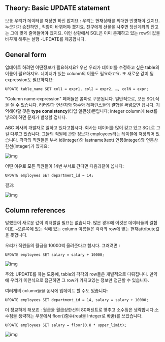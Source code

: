 ## Theory: Basic UPDATE statement

보통 우리가 데이터를 저장만 하진 않지요 : 우리는 현재상태를 최대한 반영해야 겠지요. 누군가가 승진하면 , 직함이 바뀌어야 겠지요. 친구에게 선물을 사주면 당신계좌의 잔고는 그에 맞게 줄어들어야 겠지요. 이런 상황에서 SQL은 이미 존재하고 있는 row의 값을 바꾸게 해주는 실행 -UPDATE를 제공합니다.

## **General form**

업데이트 하려면 어떤정보가 필요하지요? 우선 우리가 데이터를 수정하고 싶은 table의 이름이 필요하지요. 데이터가 있는 column의 이름도 필요하고요. 또 새로운 값이 될 expression도 필요하지요:



```
UPDATE table_name SET col1 = expr1, col2 = expr2, …, colN = expr;
```

"Column name-expression" 페어들은 콤마로 구분됩니다. 일반적으로, 모든 SQL식을 쓸 수 있습니다. 리터럴과 연산자와 함수와 레퍼런스들의 결합을 써넣으면 됩니다. 기억해야할 것은 **type consistency**(타입 일관성)뿐입니다; integer column에 text를 넣으려 하면 문제가 발생할 겁니다.

ABC 회사의 개발자로 일하고 있다고합시다. 회사는 데이터를 많이 갖고 있고 SQL로 그걸 다루고 있습니다. 그들의 직원에 관한 정보가 employees라는 테이블에 저장되어 있습니다. 각각의 직원들은 부서 id(integer)와 lastname(text) 연봉(integer)와 연봉상한선(integer)가 있지요:

![img](https://ucarecdn.com/7c9f3449-f324-4ced-919c-99e22be07283/)

어떤 이유로 모든 직원들이 14번 부서로 간다면 다음과같이 씁니다:

```
UPDATE employees SET department_id = 14;
```

결과:

![img](https://ucarecdn.com/945eae79-278c-41dd-b98a-f45e8315a867/)

## **Column references**

말했듯이 새로운 값이 리터럴일 필요는 없습니다. 많은 경우에 이것은 데이터들의 결합이죠. `=`오른쪽에 있는 식에 있는 column 이름들은 각각의 row에 맞는 현재attribute값을 뜻합니다.

우리가 직원들의 월급을 10000씩 올려준다고 합시다. 그러려면 :

```
UPDATE employees SET salary = salary + 10000;
```

![img](https://ucarecdn.com/2df7d313-ca87-42c9-90a5-275364a5fe82/)

주의: UPDATE를 하는 도중에, table의 각각의 row들은 개별적으로 다뤄집니다. 만약에 우리가 이런식으로 접근하면 그 row가 가지고있는 정보만 접근할 수 있습니다.

여러개의 column들을 동시에 업데이트 할 수도 있습니다:

```
UPDATE employees SET department_id = 14, salary = salary + 10000;
```

더 정교하게 해보죠 :  월급을 월급상한선의 80퍼센트로 맞추고 소수점은 생략합시다.소수점을 생략하는 부분에서 floor()함수(real을 Integer로 바꿈)를 쓰겠습니다.

```
UPDATE employees SET salary = floor(0.8 * upper_limit);
```

![img](https://ucarecdn.com/25a409a2-fad0-4ed9-8a7a-88e71805eb2c/)